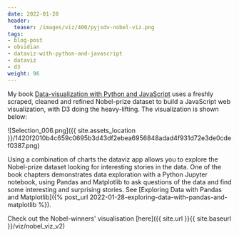 ```yaml
---
date: 2022-01-28
header:
  teaser: /images/viz/400/pyjsdv-nobel-viz.png
tags:
- blog-post
- obsidian
- dataviz-with-python-and-javascript
- dataviz
- d3
weight: 96
---
```


My book [Data-visualization with Python and JavaScript]() uses a freshly scraped, cleaned and refined Nobel-prize dataset to build a JavaScript web visualization, with D3 doing the heavy-lifting.  The visualization is shown below:

![Selection_006.png]({{ site.assets_location }}/1420f2010b4c659c0695b3d43df2ebea6956848adad4f931d72e3de0cdef0387.png)

Using a combination of charts the dataviz app allows you to explore the Nobel-prize dataset looking for interesting stories in the data. One of the book chapters demonstrates data exploration with a Python Jupyter notebook, using Pandas and Matplotlib to ask questions of the data and find some interesting and surprising stories. See [Exploring Data with Pandas and Matplotlib]({% post_url 2022-01-28-exploring-data-with-pandas-and-matplotlib %}).

Check out the Nobel-winners' visualisation [here]({{ site.url }}{{ site.baseurl }}/viz/nobel_viz_v2)